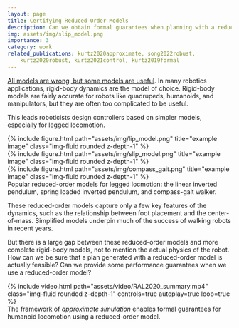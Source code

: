 ```yaml
---
layout: page
title: Certifying Reduced-Order Models
description: Can we obtain formal guarantees when planning with a reduced-order model?
img: assets/img/slip_model.png
importance: 3
category: work
related_publications: kurtz2020approximate, song2022robust,
    kurtz2020robust, kurtz2021control, kurtz2019formal
---
```


[All models are wrong, but some models are
useful](https://en.wikipedia.org/wiki/All_models_are_wrong).
In many robotics applications, rigid-body dynamics are the model of choice.
Rigid-body models are fairly accurate for robots like quadrupeds, humanoids,
and manipulators, but they are often too complicated to be useful. 

This leads roboticists design controllers based on simpler models, especially for
legged locomotion.

<div class="row">
    <div class="col-sm mt-3 mt-md-0">
        {% include figure.html path="assets/img/lip_model.png" title="example image" class="img-fluid rounded z-depth-1" %}
    </div>
    <div class="col-sm mt-3 mt-md-0">
        {% include figure.html path="assets/img/slip_model.png" title="example image" class="img-fluid rounded z-depth-1" %}
    </div>
    <div class="col-sm mt-3 mt-md-0">
        {% include figure.html path="assets/img/compass_gait.png" title="example image" class="img-fluid rounded z-depth-1" %}
    </div>
</div>
<div class="caption">
    Popular reduced-order models for legged locmotion: the linear inverted
    pendulum, spring loaded inverted pendulum, and compass-gait walker. 
</div>

These reduced-order models capture only a few key features of the
dynamics, such as the relationship between foot placement and the
center-of-mass. Simplified models underpin much of the success of walking robots in
recent years.

But there is a large gap between these reduced-order models and more complete
rigid-body models, not to mention the actual physics of the robot. How can we be
sure that a plan generated with a reduced-order model is actually feasible? Can we
provide some performance guarantees when we use a reduced-order model?

<div class="row">
    <div class="col-sm mt-3 mt-md-0">
        {% include video.html path="assets/video/RAL2020_summary.mp4" class="img-fluid rounded z-depth-1" controls=true autoplay=true loop=true %}
    </div>
</div>
<div class="caption">
    The framework of <em>approximate simulation</em> enables formal guarantees
    for humanoid locomotion using a reduced-order model.
</div>

